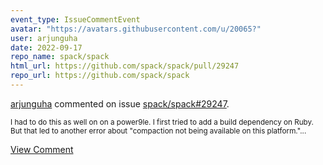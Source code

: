 ```yaml
---
event_type: IssueCommentEvent
avatar: "https://avatars.githubusercontent.com/u/20065?"
user: arjunguha
date: 2022-09-17
repo_name: spack/spack
html_url: https://github.com/spack/spack/pull/29247
repo_url: https://github.com/spack/spack
---
```


<a href='https://github.com/arjunguha' target='_blank'>arjunguha</a> commented on issue <a href='https://github.com/spack/spack/pull/29247' target='_blank'>spack/spack#29247</a>.

<small>I had to do this as well on on a power9le. I first tried to add a build dependency on Ruby. But that led to another error about "compaction not being available on this platform."...</small>

<a href='https://github.com/spack/spack/pull/29247' target='_blank'>View Comment</a>